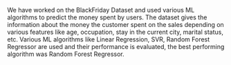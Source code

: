 We have worked on the BlackFriday Dataset and used various ML algorithms to predict the money spent by users.
The dataset gives the information about the money the customer spent on the sales depending on various
features like age, occupation, stay in the current city, marital status, etc.
Various ML algorithms like Linear Regression, SVR, Random Forest Regressor are used and their performance is evaluated, the best performing algorithm was Random Forest Regressor.
